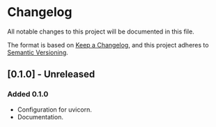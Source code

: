 # Changelog #

All notable changes to this project will be documented in this file.

The format is based on [Keep a Changelog](https://keepachangelog.com/en/1.0.0/),
and this project adheres to [Semantic Versioning](https://semver.org/spec/v2.0.0.html).

## [0.1.0] - Unreleased ##

### Added 0.1.0 ###

- Configuration for uvicorn.
- Documentation.

[//]: # (Header for a release: ## [1.1.0] - 2023-09-01)

[//]: # (Sections: Added / Changed / Deprecated / Removed / Fixed)

